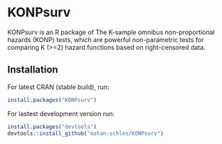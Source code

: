 # KONPsurv
KONPsurv is an R package of The K-sample omnibus non-proportional hazards (KONP) tests, which are powerful non-parametric tests for comparing K (>=2) hazard functions based on right-censored data.

## Installation

For latest CRAN (stable build), run:

```r
install.packages("KONPsurv")
```


For lastest development version run:

```r
install.packages("devtools")
devtools::install_github("matan-schles/KONPsurv")
```
